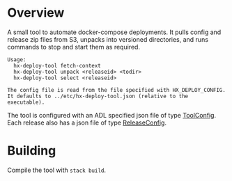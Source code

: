 # Overview

A small tool to automate docker-compose deployments. It pulls config
and release zip files from S3, unpacks into versioned directories,
and runs commands to stop and start them as required.

```
Usage:
  hx-deploy-tool fetch-context
  hx-deploy-tool unpack <releaseid> <todir>
  hx-deploy-tool select <releaseid>

The config file is read from the file specified with HX_DEPLOY_CONFIG.
It defaults to ../etc/hx-deploy-tool.json (relative to the executable).
```

The tool is configured with an ADL specified json
file of type [ToolConfig][1]. Each release also has a json file of
type [ReleaseConfig][2].

[1]:adl/config.adl
[2]:adl/release.adl

# Building

Compile the tool with `stack build`.
